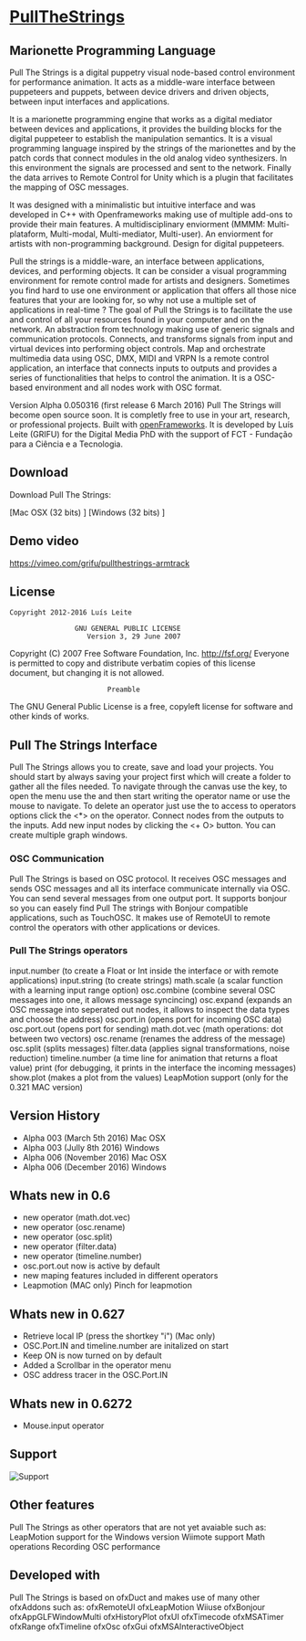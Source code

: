 # [PullTheStrings](http://www.virtualmarionette.grifu.com)

## Marionette Programming Language

Pull The Strings is a digital puppetry visual node-based control environment for performance animation.
It acts as a middle-ware interface between puppeteers and puppets, between device drivers and driven objects, between input interfaces and applications.

It is a marionette programming engine that works as a digital mediator between devices and applications, it provides the building blocks for the digital puppeteer to establish the manipulation semantics. It is a visual programming language inspired by the strings of the marionettes and by the patch cords that connect modules in the old analog video synthesizers. In this environment the signals are processed and sent to the network. Finally the data arrives to Remote Control for Unity which is a plugin that facilitates the mapping of OSC messages.

It was designed with a minimalistic but intuitive interface and was developed in C++ with Openframeworks making use of multiple add-ons to provide their main features. 
A multidisciplinary enviorment (MMMM:  Multi-plataform, Multi-modal, Multi-mediator, Multi-user).
An enviorment for artists with non-programming background. Design for digital puppeteers.


Pull the strings is a middle-ware, an interface between applications, devices, and performing objects. It can be consider a visual programming environment for remote control made for artists and designers.
Sometimes you find hard to use one environment or application that offers all those nice features that your are looking for, so why not use a multiple set of applications in real-time ?
The goal of Pull the Strings is to facilitate the use and control of all your resources found in your computer and on the network.
An abstraction from technology making use of generic signals and communication protocols.
Connects, and transforms signals from input and virtual devices into performing object controls. Map and orchestrate multimedia data using OSC, DMX, MIDI and VRPN
Is a remote control application, an interface that connects inputs to outputs and provides a series of functionalities that helps to control the animation. It is a OSC-based environment and all nodes work with OSC format.


Version Alpha 0.050316 (first release 6 March 2016)
Pull The Strings will become open source soon. It is completly free to use in your art, research, or professional projects.
Built with [openFrameworks](http://www.openframeworks.cc).
It is developed by Luís Leite (GRIFU) for the Digital Media PhD with the support of FCT - Fundação para a Ciência e a Tecnologia.


## Download

Download Pull The Strings: 

[Mac OSX (32 bits) ]
[Windows (32 bits) ]

## Demo video
https://vimeo.com/grifu/pullthestrings-armtrack


## License

    Copyright 2012-2016 Luís Leite

                    GNU GENERAL PUBLIC LICENSE
                       Version 3, 29 June 2007

 Copyright (C) 2007 Free Software Foundation, Inc. <http://fsf.org/>
 Everyone is permitted to copy and distribute verbatim copies
 of this license document, but changing it is not allowed.

                            Preamble

  The GNU General Public License is a free, copyleft license for
software and other kinds of works.




## Pull The Strings Interface

Pull The Strings allows you to create, save and load your projects.
You should start by always saving your project first which will create a folder to gather all the files needed.
To navigate through the canvas use the <SPACE> key, to open the menu use the <TAB> and then start writing the operator name or use the mouse to navigate.
To delete an operator just use the <BACKSPACE> to access to operators options click the <*> on the operator.
Connect nodes from the outputs to the inputs. Add new input nodes by clicking the <+ O> button.
You can create multiple graph windows.


### OSC Communication
Pull The Strings is based on OSC protocol. It receives OSC messages and sends OSC messages and all its interface communicate internally via OSC.
You can send several messages from one output port.
It supports bonjour so you can easely find Pull The strings with Bonjour compatible applications, such as TouchOSC.
It makes use of RemoteUI to remote control the operators with other applications or devices.

### Pull The Strings operators

input.number (to create a Float or Int inside the interface or with remote applications)
input.string (to create strings)
math.scale (a scalar function with a learning input range option)
osc.combine (combine several OSC messages into one, it allows message syncincing)
osc.expand (expands an OSC message into seperated out nodes, it allows to inspect the data types and choose the address)
osc.port.in (opens port for incoming OSC data)
osc.port.out (opens port for sending)
math.dot.vec (math operations: dot between two vectors)
osc.rename (renames the address of the message)
osc.split (splits messages)
filter.data (applies signal transformations, noise reduction)
timeline.number (a time line for animation that returns a float value)
print (for debugging, it prints in the interface the incoming messages)
show.plot (makes a plot from the values)
LeapMotion support (only for the 0.321 MAC version)

## Version History

 - Alpha 003 (March 5th 2016) Mac OSX
 - Alpha 003 (Jully 8th 2016) Windows
 - Alpha 006 (November 2016) Mac OSX
 - Alpha 006 (December 2016) Windows

## Whats new in 0.6
- new operator (math.dot.vec)
- new operator (osc.rename)
- new operator (osc.split)
- new operator (filter.data)
- new operator (timeline.number)
- osc.port.out now is active by default
- new maping features included in different operators
- Leapmotion (MAC only) Pinch for leapmotion

## Whats new in 0.627
- Retrieve local IP (press the shortkey "i") (Mac only)
- OSC.Port.IN and timeline.number are initalized on start
- Keep ON is now turned on by default
- Added a Scrollbar in the operator menu
- OSC address tracer in the OSC.Port.IN

## Whats new in 0.6272
- Mouse.input operator

## Support

![Support](http://www.virtualmarionette.grifu.com)


## Other features
Pull The Strings as other operators that are not yet avaiable such as:
LeapMotion support for the Windows version
Wiimote support
Math operations
Recording OSC performance

## Developed with
Pull The Strings is based on ofxDuct and makes use of many other ofxAddons such as:
ofxRemoteUI
ofxLeapMotion
Wiiuse
ofxBonjour
ofxAppGLFWindowMulti
ofxHistoryPlot
ofxUI
ofxTimecode
ofxMSATimer
ofxRange
ofxTimeline
ofxOsc
ofxGui
ofxMSAInteractiveObject

